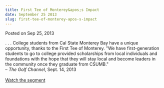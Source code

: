 ```yaml
---
title: First Tee of Monterey&apos;s Impact
date: September 25 2013
slug: first-tee-of-monterey-apos-s-impact
---
```





<span class="date">Posted on Sep 25, 2013    </span>
<p>. . . College students from Cal State Monterey Bay have a unique
opportunity, thanks to the First Tee of Monterey. &quot;We have
first-generation students to go to college provided scholarships
from local individuals and foundations with the hope that they will
stay local and become leaders in the community once they graduate
from CSUMB.&quot;<br>
&#x2013; <em>The Golf Channel</em>, Sept. 14, 2013<br>
<br>
<a href="http://www.golfchannel.com/media/golf-central-first-tee-monterey-092413/" rel="nofollow">Watch the segment</a>&#xA0;<br>
&#xA0;</br></br></br></br></p>





